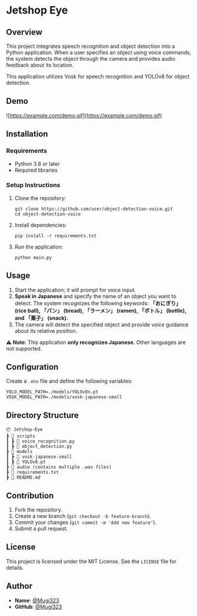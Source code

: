 # Jetshop Eye

## Overview

This project integrates speech recognition and object detection into a Python application.
When a user specifies an object using voice commands, the system detects the object through the camera and provides audio feedback about its location.

This application utilizes Vosk for speech recognition and YOLOv8 for object detection.

## Demo

![https://example.com/demo.gif](https://example.com/demo.gif)

## Installation

### Requirements

- Python 3.8 or later
- Required libraries

### Setup Instructions

1. Clone the repository:
    
    ```
    git clone https://github.com/user/object-detection-voice.git
    cd object-detection-voice
    ```
    
2. Install dependencies:
    
    ```
    pip install -r requirements.txt
    ```
    
3. Run the application:
    
    ```
    python main.py
    ```
    

## Usage

1. Start the application; it will prompt for voice input.
2. **Speak in Japanese** and specify the name of an object you want to detect. The system recognizes the following keywords: **「おにぎり」 (rice ball), 「パン」 (bread), 「ラーメン」 (ramen), 「ボトル」 (bottle), and 「菓子」 (snack).**
3. The camera will detect the specified object and provide voice guidance about its relative position.

⚠ **Note**: This application **only recognizes Japanese**. Other languages are not supported.

## Configuration

Create a `.env` file and define the following variables:

```
YOLO_MODEL_PATH=./models/YOLOv8n.pt
VOSK_MODEL_PATH=./models/vosk-japanese-small
```

## Directory Structure

```
📦 Jetshop-Eye
┣ 📂 scripts
┃ ┣ 📜 voice_recognition.py
┃ ┣ 📜 object_detection.py
┣ 📂 models
┃ ┣ 📂 vosk-japanese-small
┃ ┣ 📜 YOLOv8.pt
┣ 📂 audio (contains multiple .wav files)
┣ 📜 requirements.txt
┣ 📜 README.md
```

## Contribution

1. Fork the repository.
2. Create a new branch (`git checkout -b feature-branch`).
3. Commit your changes (`git commit -m 'Add new feature'`).
4. Submit a pull request.

## License

This project is licensed under the MIT License. See the `LICENSE` file for details.

## Author

- **Name**: [@Mugi323](https://github.com/Mugi323)
- **GitHub**: [@Mugi323](https://github.com/Mugi323)

